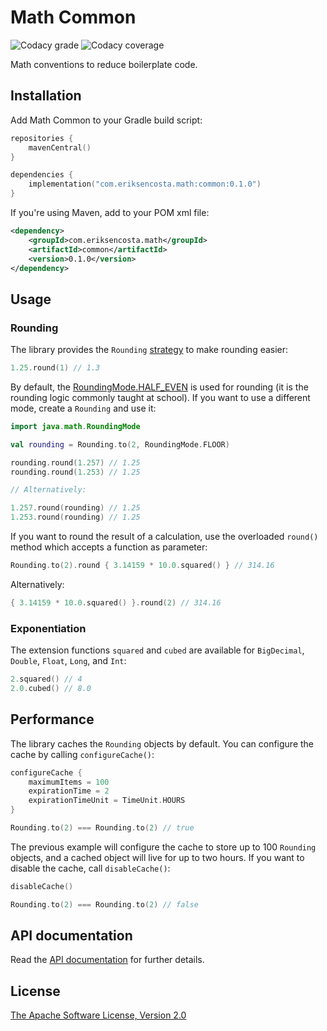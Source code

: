 # Math Common

![Codacy grade](https://img.shields.io/codacy/grade/78b28d3fdf8f4a869b2222b623eb0ed0)
![Codacy coverage](https://img.shields.io/codacy/coverage/78b28d3fdf8f4a869b2222b623eb0ed0)

Math conventions to reduce boilerplate code.

## Installation

Add Math Common to your Gradle build script:

```kotlin
repositories {
    mavenCentral()
}

dependencies {
    implementation("com.eriksencosta.math:common:0.1.0")
}
```

If you're using Maven, add to your POM xml file:

```xml
<dependency>
    <groupId>com.eriksencosta.math</groupId>
    <artifactId>common</artifactId>
    <version>0.1.0</version>
</dependency>
```

## Usage

### Rounding

The library provides the `Rounding` [strategy](https://refactoring.guru/design-patterns/strategy) to make rounding
easier:

```kotlin
1.25.round(1) // 1.3
```

By default, the [RoundingMode.HALF_EVEN](https://docs.oracle.com/javase/8/docs/api/java/math/RoundingMode.html#HALF_EVEN) is
used for rounding (it is the rounding logic commonly taught at school). If you want to use a different mode, create a
`Rounding` and use it:

```kotlin
import java.math.RoundingMode

val rounding = Rounding.to(2, RoundingMode.FLOOR)

rounding.round(1.257) // 1.25
rounding.round(1.253) // 1.25

// Alternatively:

1.257.round(rounding) // 1.25
1.253.round(rounding) // 1.25
```

If you want to round the result of a calculation, use the overloaded `round()` method which accepts a function as
parameter:

```kotlin
Rounding.to(2).round { 3.14159 * 10.0.squared() } // 314.16
```

Alternatively:

```kotlin
{ 3.14159 * 10.0.squared() }.round(2) // 314.16
```

### Exponentiation

The extension functions `squared` and `cubed` are available for `BigDecimal`, `Double`, `Float`, `Long`, and `Int`:

```kotlin
2.squared() // 4
2.0.cubed() // 8.0
```


## Performance

The library caches the `Rounding` objects by default. You can configure the cache by calling `configureCache()`:

```kotlin
configureCache {
    maximumItems = 100
    expirationTime = 2
    expirationTimeUnit = TimeUnit.HOURS
}

Rounding.to(2) === Rounding.to(2) // true
```

The previous example will configure the cache to store up to 100 `Rounding` objects, and a cached object will live for up to two hours. If you want to disable the cache, call `disableCache()`:

```kotlin
disableCache()

Rounding.to(2) === Rounding.to(2) // false
```

## API documentation

Read the [API documentation](https://blog.eriksen.com.br/opensource/math-common/) for further details.

## License

[The Apache Software License, Version 2.0](https://choosealicense.com/licenses/apache/)
